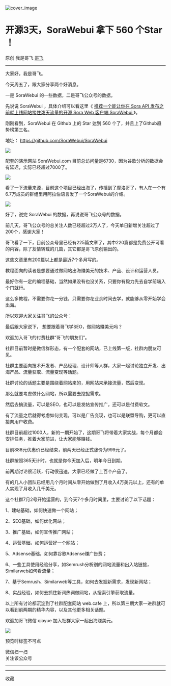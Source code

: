![cover_image](https://mmbiz.qpic.cn/sz_mmbiz_jpg/LBrX00GQeicu4rqsUHEJSVTJzkM3xGJF0hJb20nQrTUh7dV1lfUe7BHlahl1gydEUr9F8icibZjAswLYz8FExVM4A/0?wx_fmt=jpeg)

#  开源3天，SoraWebui 拿下 560 个Star ！

原创  我是哥飞  [ 哥飞 ](javascript:void\(0\);)

__ _ _ _ _

大家好，我是哥飞。  

今天周五了，跟大家分享两个好消息。  

一是 SoraWebui 的一些数据，二是哥飞公众号的数据。

先说说 SoraWebui ，具体介绍可以看这里《 [ 推荐一个能让你在 Sora API 发布之前就上线网站接住泼天流量的开源 Sora Web 客户端
SoraWebui
](http://mp.weixin.qq.com/s?__biz=MjM5OTIzMzYyMA==&mid=2650082144&idx=1&sn=bfde1ec4c4c383f42c4df9dff6e1a6a8&chksm=bf3f3a5b8848b34dce88371b1182bc0f58979b87db7bb7fb6baeb17b160adfa01b3d65fdc4c5&scene=21#wechat_redirect)
》。

刚刚看到，SoraWebui 在 Github 上的 Star 达到 560 个了，并且上了Github趋势榜第三名。

地址：  https://github.com/SoraWebui/SoraWebui

![](https://mmbiz.qpic.cn/sz_mmbiz_png/LBrX00GQeicu4rqsUHEJSVTJzkM3xGJF0hUZwJD1DRgniaicJkAhHiaFCKu30COicDBuYRkwmOCyvgQT7qFKGYLb5QA/640?wx_fmt=png&from=appmsg)

配套的演示网站 SoraWebui.com 目前总访问量是6730，因为谷歌分析的数据会有延迟，实际已经超过7000了。  

![](https://mmbiz.qpic.cn/sz_mmbiz_png/LBrX00GQeicu4rqsUHEJSVTJzkM3xGJF0x7jkxuefYmbGHspU31Ys4pzSS1LPMzSSWVsUN4BkiaYibtRoTMd5agYw/640?wx_fmt=png&from=appmsg)

看了一下流量来源，目前这个项目已经出海了，传播到了摩洛哥了，有人在一个有6.7万成员的群组里用阿拉伯语言发了一个SoraWebui的介绍。  

![](https://mmbiz.qpic.cn/sz_mmbiz_png/LBrX00GQeicu4rqsUHEJSVTJzkM3xGJF0fakVJtwB2Y3V6TawIAN5jAhdSNt2p447FOv4QiaJJyKlGIB12aIS2wg/640?wx_fmt=png&from=appmsg)

好了，说完 SoraWebui 的数据，再说说哥飞公众号的数据。  

前几天，哥飞公众号的总关注人数已经超过2万人了，今天单日新增关注超过了200个，感谢大家！

哥飞看了一下，目前公众号里已经有225篇文章了，其中220篇都是免费公开可看的内容，除了友情转载的几篇，其它都是哥飞原创输出的。  

这些文章里有200篇以上都是最近7个多月写的。  

教程面向的读者是想要通过做网站出海赚美元的技术、产品、设计和运营人员。  

最好你有一定的编程基础，当然如果没有也没关系，只要你有毅力先去自学前端入个门就行。

这么多教程，不需要你花一分钱，只需要你花业余时间去学，就能够从零开始学会出海。  

所以欢迎大家关注哥飞的公众号：  

最后跟大家说下，  想要跟着哥飞学SEO，做网站赚美元吗？

欢迎加入哥飞的付费社群“哥飞的朋友们”。  

  

社群目前暂时是微信群形态，有一个配套的网站，已上线第一版，社群内朋友可见。

  

社群主要面向技术开发者、产品经理、设计师等人群，大家一起讨论独立开发、出海产品、流量获取、流量变现等话题。

  

社群讨论的话题主要是围绕着网站来的，用网站来承接流量，然后变现。

  

那么就要考虑做什么网站，所以需要去挖掘需求。

  

然后去搞流量，可以是SEO，也可以是发帖宣传推广，还可以是付费软文。

  

有了流量之后就得考虑如何变现，可以是广告变现，也可以是联盟导购，更可以直接向用户收费。

  

社群目前超过1000人，新的一期开始了，这期哥飞将带着大家实战，每个月都会安排任务，推着大家前进，让大家能够赚钱。

  

目前888元优惠价已经结束，前两天已经正式涨价为999元了。

  

社群按照365天计时，也就是你今天加入后，明年今日到期。

  

前两期讨论很活跃，行动很迅速，大家已经做了上百个产品了。

  

有的几人小团队已经用几个月时间从零开始做到了月收入4万美元以上，还有的单人实现了月收入几千美元。

  

这个社群7月2号开始运营的，到今天7个多月时间里，主要讨论了以下话题：

1、建站基础，如何快速做一个网站；

2、SEO基础，如何优化网站；

3、推广基础，如何宣传推广网站；

4、运营基础，如何运营好一个网站；

5、Adsense基础，如何靠谷歌Adsense赚广告费；

6、一些工具使用经验分享，如Semrush分析别的网站流量和出入站链接，Similarweb如何看流量；

7、基于Semrush、Similarweb等工具，如何去发掘新需求，发现新网站；

8、实战经验，如何去抓住新词热词做网站，从搜索引擎获取流量。

  

以上所有讨论都沉淀到了社群配套网站 web.cafe 上，所以第三期大家一进群就可以看到前两期的精华内容，以及其他更多相关话题。

  

欢迎加哥飞微信 qiayue 加入社群大家一起出海赚美元。

  

![](https://mmbiz.qpic.cn/sz_mmbiz_png/LBrX00GQeicv24nb20ZrM7niaIBxv5QynWqOtclGh4ApYjVM5exp1niaK9pOLIOswYu2jU0zczI2Hx2bdfAo1Fwow/640?wx_fmt=png&wxfrom=5&wx_lazy=1&wx_co=1)

预览时标签不可点

微信扫一扫  
关注该公众号





****



****



  收藏

